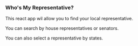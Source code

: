 ### Who's My Representative?

This react app wil allow you to find your local representative. 

You can search by house representatives or senators. 

You can also select a representative by states.